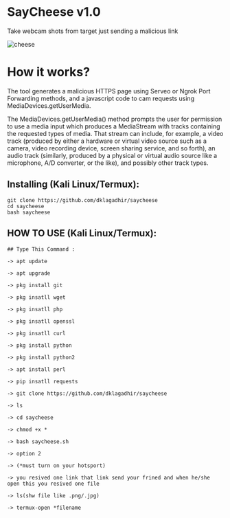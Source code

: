 # SayCheese v1.0
Take webcam shots from target just sending a malicious link

![cheese](https://user-images.githubusercontent.com/34893261/56869077-e5714d80-69d1-11e9-8ce2-29a254021890.jpg)

# How it works?
<p>The tool generates a malicious HTTPS page using Serveo or Ngrok Port Forwarding methods, and a javascript code to cam requests using MediaDevices.getUserMedia. </p>

<p>The MediaDevices.getUserMedia() method prompts the user for permission to use a media input which produces a MediaStream with tracks containing the requested types of media. That stream can include, for example, a video track (produced by either a hardware or virtual video source such as a camera, video recording device, screen sharing service, and so forth), an audio track (similarly, produced by a physical or virtual audio source like a microphone, A/D converter, or the like), and possibly other track types. </p>

## Installing (Kali Linux/Termux):

```
git clone https://github.com/dklagadhir/saycheese
cd saycheese
bash saycheese
```


## HOW TO USE (Kali Linux/Termux):
``` 
## Type This Command :

-> apt update

-> apt upgrade

-> pkg install git

-> pkg insatll wget

-> pkg insatll php

-> pkg insatll openssl

-> pkg insatll curl

-> pkg install python

-> pkg install python2

-> apt install perl

-> pip insatll requests

-> git clone https://github.com/dklagadhir/saycheese

-> ls

-> cd saycheese

-> chmod +x *

-> bash saycheese.sh

-> option 2

-> (*must turn on your hotsport)

-> you resived one link that link send your frined and when he/she open this you resived one file 

-> ls(shw file like .png/.jpg)

-> termux-open *filename 

